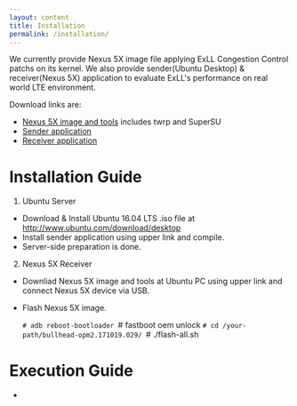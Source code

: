 ```yaml
---
layout: content
title: Installation
permalink: /installation/
---
```


We currently provide Nexus 5X image file applying ExLL Congestion Control patchs on its kernel.
We also provide sender(Ubuntu Desktop) & receiver(Nexus 5X) application to evaluate ExLL's performance on real world LTE environment.

Download links are:
- [Nexus 5X image and tools]()
  includes twrp and SuperSU
- [Sender application]()
- [Receiver application]()

# Installation Guide
1. Ubuntu Server
  - Download & Install Ubuntu 16.04 LTS .iso file at http://www.ubuntu.com/download/desktop
  - Install sender application using upper link and compile.
  - Server-side preparation is done.
  
2. Nexus 5X Receiver
  - Downliad Nexus 5X image and tools at Ubuntu PC using upper link and connect Nexus 5X device via USB.
  - Flash Nexus 5X image.
  
    `# adb reboot-bootloader
    `# fastboot oem unlock
    `# cd /your-path/bullhead-opm2.171019.029/
    `# ./flash-all.sh

# Execution Guide

- 

